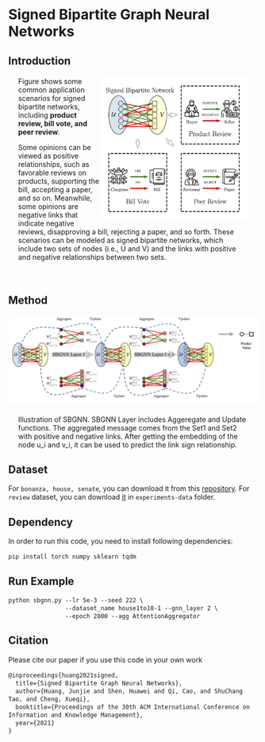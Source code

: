 # Signed Bipartite Graph Neural Networks

## Introduction

<div style="margin: 20px;">
<img align='right' src="./imgs/SBN.png" width="300">

<p>
Figure shows some common application scenarios for signed bipartite networks, including <strong>product review, bill
vote, and peer review</strong>. 
</p>
<p>Some opinions can be viewed as positive
relationships, such as favorable reviews on products, supporting
the bill, accepting a paper, and so on. Meanwhile, some opinions
are negative links that indicate negative reviews, disapproving a
bill, rejecting a paper, and so forth. These scenarios can be modeled
as signed bipartite networks, which include two sets of nodes (i.e.,
U and V) and the links with positive and negative relationships
between two sets.
</p>
</div>

<br/>

## Method

<img src="./imgs/SBGNN-plot.png" />
<div style="margin: 20px;">
 Illustration of SBGNN. SBGNN Layer includes Aggeregate and Update functions. The aggregated message comes from the Set1 and Set2 with positive and negative links. After getting the embedding of the node u_i and v_i, it can be used to predict the link sign relationship.
</div>

## Dataset

For `bonanza, house, senate`, you can download it from this [repository](https://github.com/tylersnetwork/signed_bipartite_networks).
For `review` dataset, you can download [it](./experiments-data/review.txt) in ```experiments-data``` folder.

## Dependency
In order to run this code, you need to install following dependencies:

```
pip install torch numpy sklearn tqdm
```



## Run Example

```
python sbgnn.py --lr 5e-3 --seed 222 \
                --dataset_name house1to10-1 --gnn_layer 2 \
                --epoch 2000 --agg AttentionAggregator
```

## Citation

Please cite our paper if you use this code in your own work

```
@inproceedings{huang2021signed,
  title={Signed Bipartite Graph Neural Networks},
  author={Huang, Junjie and Shen, Huawei and Qi, Cao, and ShuChang Tao, and Cheng, Xueqi},
  booktitle={Proceedings of the 30th ACM International Conference on Information and Knowledge Management},
  year={2021}
}
```
